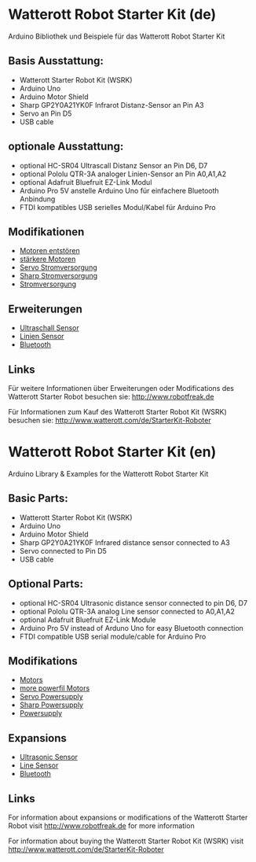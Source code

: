 # Watterott Robot Starter Kit (de)

Arduino Bibliothek und Beispiele für das Watterott Robot Starter Kit

## Basis Ausstattung:
* Watterott Starter Robot Kit (WSRK) 
* Arduino Uno 
* Arduino Motor Shield 
* Sharp GP2Y0A21YK0F Infrarot Distanz-Sensor an Pin A3
* Servo an Pin D5
* USB cable

## optionale Ausstattung:
* optional HC-SR04 Ultrascall Distanz Sensor an Pin D6, D7
* optional Pololu QTR-3A analoger Linien-Sensor an Pin A0,A1,A2
* optional Adafruit Bluefruit EZ-Link Modul
* Arduino Pro 5V anstelle Arduino Uno für einfachere Bluetooth Anbindung
* FTDI kompatibles USB serielles Modul/Kabel für Arduino Pro

## Modifikationen

* [Motoren entstören](Modifikationen/Motoren-Entstoeren-Mod.MD)
* [stärkere Motoren](Modifikationen/Staerkere-Motoren-Mod.MD)
* [Servo Stromversorgung](Modifikationen/Servo-Stromversorgungs-Mod.MD)
* [Sharp Stromversorgung](Modifikationen/Sharp-Sensor-Mod.MD)
* [Stromversorgung](Modifikationen/Stromversorgungs-Mod.MD)

## Erweiterungen

* [Ultraschall Sensor](Erweiterungen/HC-SR04-Erweiterung.MD)
* [Linien Sensor](Erweiterungen/Liniensensor-Erweiterung.MD)
* [Bluetooth](Erweiterungen/Bluetooth-Erweiterung.MD)

## Links

Für weitere Informationen  über Erweiterungen oder Modifications des Watterott Starter Robot
besuchen sie: http://www.robotfreak.de

Für Informationen zum Kauf des Watterott Starter Robot Kit (WSRK)
besuchen sie:  http://www.watterott.com/de/StarterKit-Roboter

# Watterott Robot Starter Kit (en)

Arduino Library &amp; Examples for the Watterott Robot Starter Kit

## Basic Parts:
* Watterott Starter Robot Kit (WSRK) 
* Arduino Uno 
* Arduino Motor Shield 
* Sharp GP2Y0A21YK0F Infrared distance sensor connected to A3
* Servo connected to Pin D5
* USB cable

## Optional Parts:
* optional HC-SR04 Ultrasonic distance sensor connected to pin D6, D7
* optional Pololu QTR-3A analog Line sensor connected to A0,A1,A2
* optional Adafruit Bluefruit EZ-Link Module
* Arduino Pro 5V instead of Arduno Uno for easy Bluetooth connection
* FTDI compatible USB serial module/cable for Arduino Pro

## Modifikations

* [Motors](Modifikationen/Motoren-Entstoeren-Mod.MD)
* [more powerfil Motors](Modifikationen/Staerkere-Motoren-Mod.MD)
* [Servo Powersupply](Modifikationen/Servo-Stromversorgungs-Mod.MD)
* [Sharp Powersupply](Modifikationen/Sharp-Sensor-Mod.MD)
* [Powersupply](Modifikationen/Stromversorgungs-Mod.MD)

## Expansions

* [Ultrasonic Sensor](Erweiterungen/HC-SR04-Erweiterung.MD)
* [Line Sensor](Erweiterungen/Liniensensor-Erweiterung.MD)
* [Bluetooth](Erweiterungen/Bluetooth-Erweiterung.MD)

## Links

For information about expansions or modifications of the Watterott Starter Robot
visit http://www.robotfreak.de for more information

For information about buying the Watterott Starter Robot Kit (WSRK)
visit http://www.watterott.com/de/StarterKit-Roboter
